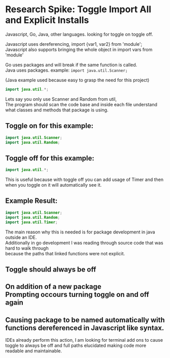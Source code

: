 # Research Spike: Toggle Import All and Explicit Installs
Javascript, Go, Java, other languages. looking for toggle on toggle off.

Javascript uses dereferencing, import {var1, var2} from 'module'; 
<br/>Javascript also supports bringing the whole object in import vars from 'module'

Go uses packages and will break if the same function is called.
<br/>Java uses packages. example: `import java.util.Scanner;` 

(Java example used because easy to grasp the need for this project) 
```java
import java.util.*;
```

Lets say you only use Scanner and Random from util,
<br/>The program should scan the code base and inside each file understand what classes and methods that package is using.

## Toggle on for this example:
```java
import java.util.Scanner;
import java.util.Random;
```

## Toggle off for this example:
```java
import java.util.*;
```

This is useful because with toggle off you can add usage of Timer and then when you toggle on it will automatically see it.
## Example Result:
```java
import java.util.Scanner;
import java.util.Random;
import java.util.Timer;
```

The main reason why this is needed is for package development in java outside an IDE.
<br/>Additionally in go development I was reading through source code that was hard to walk through 
<br/>because the paths that linked functions were not explicit.

## Toggle should always be off

## On addition of a new package <br/>Prompting occours turning toggle on and off again

## Causing package to be named automatically with functions dereferenced in Javascript like syntax.

IDEs already perform this action, I am looking for terminal add ons to cause toggle to always be off and full paths elucidated making code more readable and maintainable.
